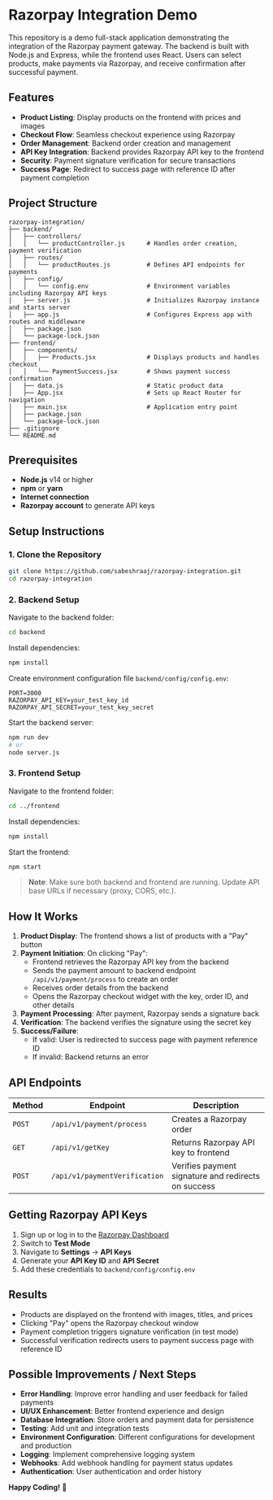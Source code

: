 # Razorpay Integration Demo

This repository is a demo full-stack application demonstrating the integration of the Razorpay payment gateway. The backend is built with Node.js and Express, while the frontend uses React. Users can select products, make payments via Razorpay, and receive confirmation after successful payment.

## Features

- **Product Listing**: Display products on the frontend with prices and images
- **Checkout Flow**: Seamless checkout experience using Razorpay
- **Order Management**: Backend order creation and management
- **API Key Integration**: Backend provides Razorpay API key to the frontend
- **Security**: Payment signature verification for secure transactions
- **Success Page**: Redirect to success page with reference ID after payment completion

## Project Structure

```
razorpay-integration/
├── backend/
│   ├── controllers/
│   │   └── productController.js      # Handles order creation, payment verification
│   ├── routes/
│   │   └── productRoutes.js          # Defines API endpoints for payments
│   ├── config/
│   │   └── config.env                # Environment variables including Razorpay API keys
│   ├── server.js                     # Initializes Razorpay instance and starts server
│   ├── app.js                        # Configures Express app with routes and middleware
│   ├── package.json
│   └── package-lock.json
├── frontend/
│   ├── components/
│   │   ├── Products.jsx              # Displays products and handles checkout
│   │   └── PaymentSuccess.jsx        # Shows payment success confirmation
│   ├── data.js                       # Static product data
│   ├── App.jsx                       # Sets up React Router for navigation
│   ├── main.jsx                      # Application entry point
│   ├── package.json
│   └── package-lock.json
├── .gitignore
└── README.md
```

## Prerequisites

- **Node.js** v14 or higher
- **npm** or **yarn**
- **Internet connection**
- **Razorpay account** to generate API keys

## Setup Instructions

### 1. Clone the Repository

```bash
git clone https://github.com/sabeshraaj/razorpay-integration.git
cd razorpay-integration
```

### 2. Backend Setup

Navigate to the backend folder:
```bash
cd backend
```

Install dependencies:
```bash
npm install
```

Create environment configuration file `backend/config/config.env`:
```env
PORT=3000
RAZORPAY_API_KEY=your_test_key_id
RAZORPAY_API_SECRET=your_test_key_secret
```

Start the backend server:
```bash
npm run dev
# or
node server.js
```

### 3. Frontend Setup

Navigate to the frontend folder:
```bash
cd ../frontend
```

Install dependencies:
```bash
npm install
```

Start the frontend:
```bash
npm start
```

> **Note**: Make sure both backend and frontend are running. Update API base URLs if necessary (proxy, CORS, etc.).

## How It Works

1. **Product Display**: The frontend shows a list of products with a "Pay" button
2. **Payment Initiation**: On clicking "Pay":
   - Frontend retrieves the Razorpay API key from the backend
   - Sends the payment amount to backend endpoint `/api/v1/payment/process` to create an order
   - Receives order details from the backend
   - Opens the Razorpay checkout widget with the key, order ID, and other details
3. **Payment Processing**: After payment, Razorpay sends a signature back
4. **Verification**: The backend verifies the signature using the secret key
5. **Success/Failure**: 
   - If valid: User is redirected to success page with payment reference ID
   - If invalid: Backend returns an error

## API Endpoints

| Method | Endpoint | Description |
|--------|----------|-------------|
| `POST` | `/api/v1/payment/process` | Creates a Razorpay order |
| `GET` | `/api/v1/getKey` | Returns Razorpay API key to frontend |
| `POST` | `/api/v1/paymentVerification` | Verifies payment signature and redirects on success |

## Getting Razorpay API Keys

1. Sign up or log in to the [Razorpay Dashboard](https://razorpay.com/)
2. Switch to **Test Mode**
3. Navigate to **Settings** → **API Keys**
4. Generate your **API Key ID** and **API Secret**
5. Add these credentials to `backend/config/config.env`

## Results

-  Products are displayed on the frontend with images, titles, and prices
-  Clicking "Pay" opens the Razorpay checkout window
-  Payment completion triggers signature verification (in test mode)
-  Successful verification redirects users to payment success page with reference ID

## Possible Improvements / Next Steps

- **Error Handling**: Improve error handling and user feedback for failed payments
- **UI/UX Enhancement**: Better frontend experience and design
- **Database Integration**: Store orders and payment data for persistence
- **Testing**: Add unit and integration tests
- **Environment Configuration**: Different configurations for development and production
- **Logging**: Implement comprehensive logging system
- **Webhooks**: Add webhook handling for payment status updates
- **Authentication**: User authentication and order history


**Happy Coding!** 🎉
